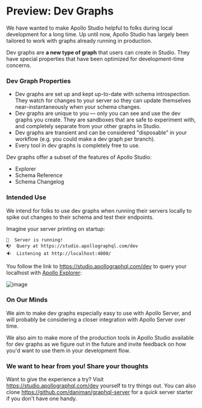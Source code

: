 # Preview: Dev Graphs

We have wanted to make Apollo Studio helpful to folks during local development for a long time. Up until now, Apollo Studio has largely been tailored to work with graphs already running in production.

Dev graphs are **a new type of graph** that users can create in Studio. They have special properties that have been optimized for development-time concerns.

### Dev Graph Properties

- Dev graphs are set up and kept up-to-date with schema introspection. They watch for changes to your server so they can update themselves near-instantaneously when your schema changes.
- Dev graphs are unique to you –– only you can see and use the dev graphs you create. They are sandboxes that are safe to experiment with, and completely separate from your other graphs in Studio.
- Dev graphs are transient and can be considered "disposable" in your workflow (e.g. you could make a dev graph per branch).
- Every tool in dev graphs is completely free to use.

Dev graphs offer a subset of the features of Apollo Studio:

- Explorer
- Schema Reference
- Schema Changelog

### Intended Use

We intend for folks to use dev graphs when running their servers locally to spike out changes to their schema and test their endpoints.

Imagine your server printing on startup:

```
🚀  Server is running!
📭  Query at https://studio.apollographql.com/dev
🔉  Listening at http://localhost:4000/
```

You follow the link to https://studio.apollographql.com/dev to query your localhost with [Apollo Explorer](https://www.apollographql.com/blog/introducing-the-apollo-explorer/):

![image](https://user-images.githubusercontent.com/5922187/94214674-0243d600-fe8f-11ea-9e3b-b08fe7facc90.png)

### On Our Minds

We aim to make dev graphs especially easy to use with Apollo Server, and will probably be considering a closer integration with Apollo Server over time.

We also aim to make more of the production tools in Apollo Studio available for dev graphs as we figure out in the future and invite feedback on how you'd want to use them in your development flow.

### We want to hear from you! Share your thoughts

Want to give the experience a try? Visit https://studio.apollographql.com/dev yourself to try things out. You can also clone https://github.com/daniman/graphql-server for a quick server starter if you don't have one handy.
